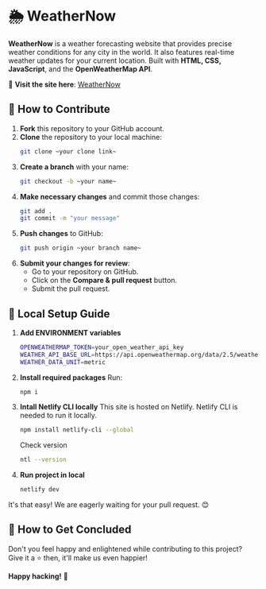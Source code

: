 # 🌦️ WeatherNow

**WeatherNow** is a weather forecasting website that provides precise weather conditions for any city in the world. It also features real-time weather updates for your current location. Built with **HTML, CSS, JavaScript**, and the **OpenWeatherMap API**.

🔗 **Visit the site here**: [WeatherNow](https://r0y15.github.io/WeatherNow/)

## 🚀 How to Contribute

1. **Fork** this repository to your GitHub account.
2. **Clone** the repository to your local machine:
    ```bash
    git clone ~your clone link~
    ```
3. **Create a branch** with your name:
    ```bash
    git checkout -b ~your name~
    ```
4. **Make necessary changes** and commit those changes:
    ```bash
    git add .
    git commit -m "your message"
    ```
5. **Push changes** to GitHub:
    ```bash
    git push origin ~your branch name~
    ```
6. **Submit your changes for review**:
    - Go to your repository on GitHub.
    - Click on the **Compare & pull request** button.
    - Submit the pull request.

## 🚀 Local Setup Guide

1. **Add ENVIRONMENT variables**
   ```bash
   OPENWEATHERMAP_TOKEN=your_open_weather_api_key
   WEATHER_API_BASE_URL=https://api.openweathermap.org/data/2.5/weather
   WEATHER_DATA_UNIT=metric
   ```
2. **Install required packages**
   Run:
   ```bash
   npm i 
   ```   
3. **Intall Netlify CLI locally**
   This site is hosted on Netlify. Netlify CLI is needed to run it locally.
   ```bash
   npm install netlify-cli --global
   ``` 
   Check version
   ```bash
   ntl --version
   ```
4. **Run project in local**
   ```bash
   netlify dev
   ```    


It's that easy! We are eagerly waiting for your pull request. 😊

## 📝 How to Get Concluded

Don't you feel happy and enlightened while contributing to this project? Give it a ⭐ then, it'll make us even happier!

**Happy hacking!** 🚀
